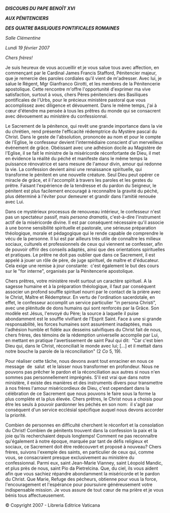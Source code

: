***DISCOURS DU PAPE BENOÎT XVI***

***AUX PÉNITENCIERS***

***DES QUATRE BASILIQUES PONTIFICALES ROMAINES***

*Salle Clémentine*

*Lundi 19 février 2007*

*Chers frères!*

Je suis heureux de vous accueillir et je vous salue tous avec affection, en commençant par le Cardinal James Francis Stafford, Pénitencier majeur, que je remercie des paroles cordiales qu'il vient de m'adresser. Avec lui, je salue le Régent, Mgr Gianfranco Girotti, et les membres de la Pénitencerie apostolique. Cette rencontre m'offre l'opportunité d'exprimer ma vive satisfaction, surtout à vous, chers Pères pénitenciers des Basiliques pontificales de l'Urbs, pour le précieux ministère pastoral que vous accomplissez avec diligence et dévouement. Dans le même temps, j'ai à cœur d'étendre ma pensée à tous les prêtres du monde qui se consacrent avec dévouement au ministère du confessionnal.

Le Sacrement de la pénitence, qui revêt une grande importance dans la vie du chrétien, rend présente l'efficacité rédemptrice du Mystère pascal du Christ. Dans le geste de l'absolution, prononcée au nom et pour le compte de l'Eglise, le confesseur devient l'intermédiaire conscient d'un merveilleux événement de grâce. Obéissant avec une adhésion docile au Magistère de l'Eglise, il se fait le ministre de la miséricorde réconfortante de Dieu, il met en évidence la réalité du péché et manifeste dans le même temps la puissance rénovatrice et sans mesure de l'amour divin, amour qui redonne la vie. La confession devient ainsi une renaissance spirituelle, qui transforme le pénitent en une nouvelle créature. Seul Dieu peut opérer ce miracle de grâce, et il l'accomplit à travers les paroles et les gestes du prêtre. Faisant l'expérience de la tendresse et du pardon du Seigneur, le pénitent est plus facilement encouragé à reconnaître la gravité du péché, plus déterminé à l'éviter pour demeurer et grandir dans l'amitié renouée avec Lui.

Dans ce mystérieux processus de renouveau intérieur, le confesseur n'est pas un spectateur passif, mais *persona dramatis*, c'est-à-dire l'instrument actif de la miséricorde divine. Il est par conséquent nécessaire qu'il associe à une bonne sensibilité spirituelle et pastorale, une sérieuse préparation théologique, morale et pédagogique qui le rende capable de comprendre le vécu de la personne. Il lui est par ailleurs très utile de connaître les milieux sociaux, culturels et professionnels de ceux qui viennent se confesser, afin de pouvoir offrir des conseils adaptés, ainsi que des orientations spirituelles et pratiques. Le prêtre ne doit pas oublier que dans ce Sacrement, il est appelé à jouer un rôle de père, de juge spirituel, de maître et d'éducateur. Cela exige une remise à jour constante:  c'est également le but des cours sur le "for interne", organisés par la Pénitencerie apostolique.

Chers prêtres, votre ministère revêt surtout un caractère spirituel. A la sagesse humaine et à la préparation théologique, il faut par conséquent associer un profond souffle spirituel nourri par le contact de la prière avec le Christ, Maître et Rédempteur. En vertu de l'ordination sacerdotale, en effet, le confesseur accomplit un service particulier "in persona Christi", avec une plénitude de dons humains qui sont renforcés par la Grâce. Son modèle est Jésus, l'envoyé du Père; la source à laquelle il puise abondamment est le souffle vivifiant de l'Esprit Saint. Face à une si grande responsabilité, les forces humaines sont assurément inadaptées, mais l'adhésion humble et fidèle aux desseins salvifiques du Christ fait de nous, chers frères, des témoins de la rédemption universelle accomplie par Lui, en mettant en pratique l'avertissement de saint Paul qui dit:  "Car c'est bien Dieu qui, dans le Christ, réconciliait le monde avec lui; \[...\] et il mettait dans notre bouche la parole de la réconciliation" (2 *Co* 5, 19).

Pour réaliser cette tâche, nous devons avant tout enraciner en nous ce message  de  salut  et le laisser nous transformer en profondeur. Nous ne pouvons pas prêcher le pardon et la réconciliation aux autres si nous n'en sommes pas personnellement imprégnés. S'il est vrai que dans notre ministère, il existe des manières et des instruments divers pour transmettre à nos frères l'amour miséricordieux de Dieu, c'est cependant dans la célébration de ce Sacrement que nous pouvons le faire sous la forme la plus complète et la plus élevée. Chers prêtres, le Christ nous a choisis pour être les seuls à pouvoir pardonner les péchés en son nom:  il s'agit par conséquent d'un service ecclésial spécifique auquel nous devons accorder la priorité.

Combien de personnes en difficulté cherchent le réconfort et la consolation du Christ! Combien de pénitents trouvent dans la confession la paix et la joie qu'ils recherchaient depuis longtemps! Comment ne pas reconnaître qu'également à notre époque, marquée par tant de défis religieux et sociaux, ce Sacrement doit être redécouvert et proposé à nouveau? Chers frères, suivons l'exemple des saints, en particulier de ceux qui, comme vous, se consacraient presque exclusivement au ministère du confessionnal. Parmi eux, saint Jean-Marie Vianney, saint Léopold Mandic, et plus près de nous, saint Pio da Pietrelcina. Que, du ciel, ils vous aident afin que vous sachiez répandre abondamment la miséricorde et le pardon du Christ. Que Marie, Refuge des pécheurs, obtienne pour vous la force, l'encouragement et l'espérance pour poursuivre généreusement votre indispensable mission. Je vous assure de tout cœur de ma prière et je vous bénis tous affectueusement.

© Copyright 2007 - Libreria Editrice Vaticana